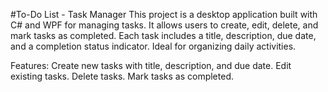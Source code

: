 #To-Do List - Task Manager
This project is a desktop application built with C# and WPF for managing tasks. It allows users to create, edit, delete, and mark tasks as completed. Each task includes a title, description, due date, and a completion status indicator. Ideal for organizing daily activities.

Features:
Create new tasks with title, description, and due date.
Edit existing tasks.
Delete tasks.
Mark tasks as completed.
